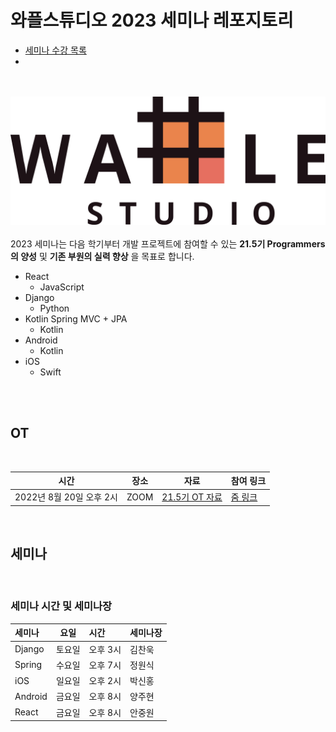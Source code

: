 # 와플스튜디오 2023 세미나 레포지토리

- [세미나 수강 목록](./seminar-list.md)
- 
<br><br>![wafflestudio_logo](waffle_logo.png)<br><br>
2023 세미나는 다음 학기부터 개발 프로젝트에 참여할 수 있는 __21.5기 Programmers의 양성__ 및 __기존 부원의 실력 향상__ 을 목표로 합니다.
- React
  - JavaScript
- Django
  - Python
- Kotlin Spring MVC + JPA
  - Kotlin
- Android
  - Kotlin
- iOS
  - Swift

<br><br>

## OT

<br>

|  시간           | 장소 | 자료         | 참여 링크 | 
| --------------- | ---- | ----------- | --------- | 
| 2022년 8월 20일 오후 2시 | ZOOM | [21.5기 OT 자료](https://docs.google.com/presentation/d/1S9_kin2EPd5KJJPzSwhXBJe7fQjLdokf9MrgLhsDeCc/edit?usp=sharing) | [줌 링크](https://snu-ac-kr.zoom.us/j/93850653159) |  

<br>

## 세미나

<br>

### 세미나 시간 및 세미나장
| 세미나            | 요일   | 시간        | 세미나장 |
| :--------------- | ----- | :---------- | ----- |
| Django   | 토요일 | 오후 3시     | 김찬욱 |
| Spring   | 수요일 | 오후 7시 | 정원식 | 
| iOS      | 일요일 | 오후 2시 | 박신홍 | 
| Android  | 금요일 | 오후 8시      | 양주현 |
| React    | 금요일 | 오후 8시      | 안중원 |

<br>
